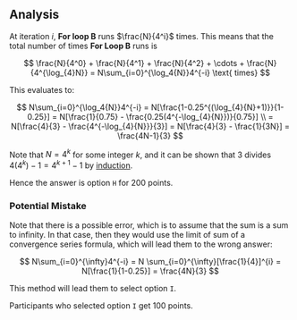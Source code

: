 ## Analysis

At iteration $i$, **For loop B** runs $\frac{N}{4^i}$ times.
This means that the total number of times **For Loop B** runs is

$$
\frac{N}{4^0} + \frac{N}{4^1} + \frac{N}{4^2} + \cdots + \frac{N}{4^{\log_{4}N}} = N\sum_{i=0}^{\log_4{N}}4^{-i} \text{ times}
$$

This evaluates to:

$$
N\sum_{i=0}^{\log_4{N}}4^{-i} 
= N[\frac{1-0.25^{(\log_{4}{N}+1)}}{1-0.25}] 
= N[\frac{1}{0.75} - \frac{0.25(4^{-\log_{4}{N}})}{0.75}] \\ 
= N[\frac{4}{3} - \frac{4^{-\log_{4}{N}}}{3}] 
= N[\frac{4}{3} - \frac{1}{3N}] = \frac{4N-1}{3}
$$

Note that $N = 4^k$ for some integer $k$, and it can be shown that 3 divides $4(4^k)-1 = 4^{k+1}-1$ by [induction](https://www.quora.com/How-can-you-prove-that-4-n-1-is-divisible-by-3-using-induction). 

Hence the answer is option `H` for 200 points.

### Potential Mistake
Note that there is a possible error, which is to assume that the sum is a sum to infinity. In that case, then they would use the limit of sum of a convergence series formula, which will lead them to the wrong answer: 

$$
N\sum_{i=0}^{\infty}4^{-i} = N \sum_{i=0}^{\infty}[\frac{1}{4}]^{i} = N[\frac{1}{1-0.25}] = \frac{4N}{3}
$$

This method will lead them to select option `I`.

Participants who selected option `I` get 100 points.
